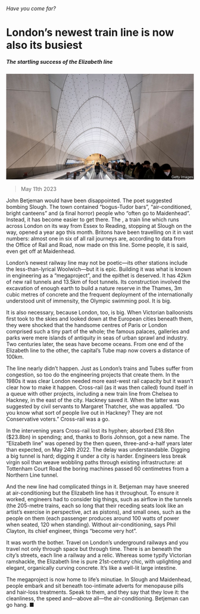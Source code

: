 ###### Have you come far?

# London’s newest train line is now also its busiest 

##### The startling success of the Elizabeth line 

![image](images/20230513_BRP002.jpg) 

> May 11th 2023 

John Betjeman would have been disappointed. The poet suggested bombing Slough. The town contained “bogus-Tudor bars”, “air-conditioned, bright canteens” and (a final horror) people who “often go to Maidenhead”. Instead, it has become easier to get there. The , a train line which runs across London on its way from Essex to Reading, stopping at Slough on the way, opened a year ago this month. Britons have been travelling on it in vast numbers: almost one in six of all rail journeys are, according to data from the Office of Rail and Road, now made on this line. Some people, it is said, even get off at Maidenhead.

London’s newest railway line may not be poetic—its other stations include the less-than-lyrical Woolwich—but it is epic. Building it was what is known in engineering as a “megaproject”, and the epithet is deserved. It has 42km of new rail tunnels and 13.5km of foot tunnels. Its construction involved the excavation of enough earth to build a nature reserve in the Thames, 3m cubic metres of concrete and the frequent deployment of the internationally understood unit of immensity, the Olympic swimming pool. It is big. 

It is also necessary, because London, too, is big. When Victorian balloonists first took to the skies and looked down at the European cities beneath them, they were shocked that the handsome centres of Paris or London comprised such a tiny part of the whole; the famous palaces, galleries and parks were mere islands of antiquity in seas of urban sprawl and industry. Two centuries later, the seas have become oceans. From one end of the Elizabeth line to the other, the capital’s Tube map now covers a distance of 100km. 

The line nearly didn’t happen. Just as London’s trains and Tubes suffer from congestion, so too do the engineering projects that create them. In the 1980s it was clear London needed more east-west rail capacity but it wasn’t clear how to make it happen. Cross-rail (as it was then called) found itself in a queue with other projects, including a new train line from Chelsea to Hackney, in the east of the city. Hackney saved it. When the latter was suggested by civil servants to Margaret Thatcher, she was appalled. “Do you know what sort of people live out in Hackney? They are not Conservative voters.” Cross-rail was a go. 

In the intervening years Cross-rail lost its hyphen; absorbed £18.9bn ($23.8bn) in spending; and, thanks to Boris Johnson, got a new name. The “Elizabeth line” was opened by the then queen, three-and-a-half years later than expected, on May 24th 2022. The delay was understandable. Digging a big tunnel is hard; digging it under a city is harder. Engineers less break virgin soil than weave wobbling paths through existing infrastructure: at Tottenham Court Road the boring machines passed 60 centimetres from a Northern Line tunnel. 

And the new line had complicated things in it. Betjeman may have sneered at air-conditioning but the Elizabeth line has it throughout. To ensure it worked, engineers had to consider big things, such as airflow in the tunnels (the 205-metre trains, each so long that their receding seats look like an artist’s exercise in perspective, act as pistons), and small ones, such as the people on them (each passenger produces around 100 watts of power when seated, 120 when standing). Without air-conditioning, says Phil Clayton, its chief engineer, things “become very hot”. 

It was worth the bother. Travel on London’s underground railways and you travel not only through space but through time. There is an  beneath the city’s streets, each line a railway and a relic. Whereas some typify Victorian ramshackle, the Elizabeth line is pure 21st-century chic, with uplighting and elegant, organically curving concrete. It’s like a well-lit large intestine.

The megaproject is now home to life’s minutiae. In Slough and Maidenhead, people embark and sit beneath too-intimate adverts for menopause pills and hair-loss treatments. Speak to them, and they say that they love it: the cleanliness, the speed and—above all—the air-conditioning. Betjeman can go hang. ■


